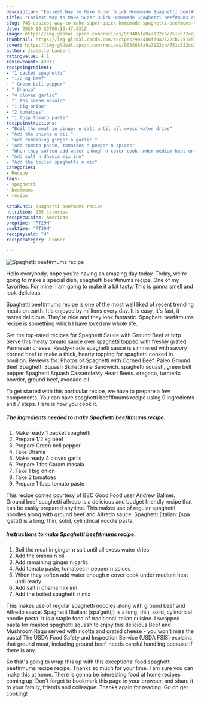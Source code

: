```yaml
---
description: "Easiest Way to Make Super Quick Homemade Spaghetti beef#mums recipe"
title: "Easiest Way to Make Super Quick Homemade Spaghetti beef#mums recipe"
slug: 745-easiest-way-to-make-super-quick-homemade-spaghetti-beefmums-recipe
date: 2020-10-23T00:16:47.831Z
image: https://img-global.cpcdn.com/recipes/903486fa9a7122cb/751x532cq70/spaghetti-beefmums-recipe-recipe-main-photo.jpg
thumbnail: https://img-global.cpcdn.com/recipes/903486fa9a7122cb/751x532cq70/spaghetti-beefmums-recipe-recipe-main-photo.jpg
cover: https://img-global.cpcdn.com/recipes/903486fa9a7122cb/751x532cq70/spaghetti-beefmums-recipe-recipe-main-photo.jpg
author: Isabelle Lambert
ratingvalue: 4.1
reviewcount: 43811
recipeingredient:
- "1 packet spaghetti"
- "1/2 kg beef"
- " Green bell pepper"
- " Dhania"
- "4 cloves garlic"
- "1 tbs Garam masala"
- "1 big onion"
- "2 tomatoes"
- "1 tbsp tomato paste"
recipeinstructions:
- "Boil the meat in ginger n salt until all exess water dries"
- "Add the onions n oil."
- "Add remaining ginger n garlic."
- "Add tomato paste, tomatoes n pepper n spices"
- "When they soften add water enough n cover cook under medium heat until ready"
- "Add salt n dhania mix inn"
- "Add the boiled spaghetti n mix"
categories:
- Recipe
tags:
- spaghetti
- beefmums
- recipe

katakunci: spaghetti beefmums recipe 
nutrition: 255 calories
recipecuisine: American
preptime: "PT29M"
cooktime: "PT30M"
recipeyield: "4"
recipecategory: Dinner

---
```



![Spaghetti beef#mums recipe](https://img-global.cpcdn.com/recipes/903486fa9a7122cb/751x532cq70/spaghetti-beefmums-recipe-recipe-main-photo.jpg)

Hello everybody, hope you're having an amazing day today. Today, we're going to make a special dish, spaghetti beef#mums recipe. One of my favorites. For mine, I am going to make it a bit tasty. This is gonna smell and look delicious.

Spaghetti beef#mums recipe is one of the most well liked of recent trending meals on earth. It's enjoyed by millions every day. It is easy, it's fast, it tastes delicious. They're nice and they look fantastic. Spaghetti beef#mums recipe is something which I have loved my whole life.

Get the top-rated recipes for Spaghetti Sauce with Ground Beef at http Serve this meaty tomato sauce over spaghetti topped with freshly grated Parmesan cheese. Ready-made spaghetti sauce is simmered with savory corned beef to make a thick, hearty topping for spaghetti cooked in bouillon. Reviews for: Photos of Spaghetti with Corned Beef. Paleo Ground Beef Spaghetti Squash SkilletSmile Sandwich. spaghetti squash, green bell pepper Spaghetti Squash CasseroleMy Heart Beets. oregano, turmeric powder, ground beef, avocado oil.


To get started with this particular recipe, we have to prepare a few components. You can have spaghetti beef#mums recipe using 9 ingredients and 7 steps. Here is how you cook it.

<!--inarticleads1-->

##### The ingredients needed to make Spaghetti beef#mums recipe:

1. Make ready 1 packet spaghetti
1. Prepare 1/2 kg beef
1. Prepare  Green bell pepper
1. Take  Dhania
1. Make ready 4 cloves garlic
1. Prepare 1 tbs Garam masala
1. Take 1 big onion
1. Take 2 tomatoes
1. Prepare 1 tbsp tomato paste


This recipe comes courtesy of BBC Good Food user Andrew Balmer. Ground beef spaghetti alfredo is a delicious and budget friendly recipe that can be easily prepared anytime. This makes use of regular spaghetti noodles along with ground beef and Alfredo sauce. Spaghetti (Italian: [spaˈɡetti]) is a long, thin, solid, cylindrical noodle pasta. 

<!--inarticleads2-->

##### Instructions to make Spaghetti beef#mums recipe:

1. Boil the meat in ginger n salt until all exess water dries
1. Add the onions n oil.
1. Add remaining ginger n garlic.
1. Add tomato paste, tomatoes n pepper n spices
1. When they soften add water enough n cover cook under medium heat until ready
1. Add salt n dhania mix inn
1. Add the boiled spaghetti n mix


This makes use of regular spaghetti noodles along with ground beef and Alfredo sauce. Spaghetti (Italian: [spaˈɡetti]) is a long, thin, solid, cylindrical noodle pasta. It is a staple food of traditional Italian cuisine. I swapped pasta for roasted spaghetti squash to enjoy this delicious Beef and Mushroom Ragu served with ricotta and grated cheese - you won&#39;t miss the pasta! The USDA Food Safety and Inspection Service (USDA FSIS) explains that ground meat, including ground beef, needs careful handling because if there is any. 

So that's going to wrap this up with this exceptional food spaghetti beef#mums recipe recipe. Thanks so much for your time. I am sure you can make this at home. There is gonna be interesting food at home recipes coming up. Don't forget to bookmark this page in your browser, and share it to your family, friends and colleague. Thanks again for reading. Go on get cooking!
